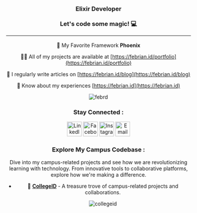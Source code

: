 <h3 align="center">Elixir Developer <br> <br>Let's code some magic! 💻<hr></h3>

<div align="center">

🌱 My Favorite Framework **Phoenix**

👨‍💻 All of my projects are available at [https://febrian.id/portfolio](https://febrian.id/portfolio)

📝 I regularly write articles on [https://febrian.id/blog](https://febrian.id/blog)

📄 Know about my experiences [https://febrian.id](https://febrian.id)

<p><img align="center" src="https://github-readme-stats.vercel.app/api/top-langs?username=febrd&show_icons=true&locale=en&layout=compact" alt="febrd" /></p>

<h3 align="center">Stay Connected :</h3>

<p align="center">
  <a href="https://linkedin.com/in/febrid" target="blank"><img src="https://cdn-icons-png.flaticon.com/512/145/145807.png" alt="LinkedIn" height="40" width="40" /></a>
  <a href="https://fb.com/febri.ansah.d" target="blank"><img src="https://cdn-icons-png.flaticon.com/512/2504/2504903.png" alt="Facebook" height="40" width="40" /></a>
  <a href="https://instagram.com/febr.id" target="blank"><img src="https://cdn-icons-png.flaticon.com/512/1409/1409946.png" alt="Instagram" height="40" width="40" /></a>
  <a href="mailto:halo@febrian.id" target="blank"><img src="https://cdn-icons-png.flaticon.com/512/726/726623.png" alt="Email" height="40" width="40" /></a>
</p>

<h3 align="center">Explore My Campus Codebase :</h3>

<p align="center">Dive into my campus-related projects and see how we are revolutionizing learning with technology. From innovative tools to collaborative platforms, explore how we're making a difference.</p>

- 🌟 [**CollegeID**](https://github.com/febrd/collegeid) - A treasure trove of campus-related projects and collaborations.

  <p><img align="center" src="https://github-readme-stats.vercel.app/api/top-langs?username=febrd&repo=collegeid&show_icons=true&locale=en&layout=compact" alt="collegeid" /></p>

</div>
